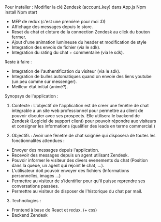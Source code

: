 Pour installer : 
Modifier la clé Zendesk (account_key) dans App.js
Npm install
Npm start

- MEP de redux (c'est une première pour moi :D)
- Affichage des messages depuis le store.
- Reset du chat et cloture de la connection Zendesk au click du bouton fermer.
- Ajout d'une animation lumineuse du header et modification de style
- Integration des envois de fichier (via le sdk).
- Integration du rating du chat + commentaire (via le sdk).

Reste à faire : 

- Integration de l'authentification du visiteur (via le sdk).
- Integration de bulles automatiques quand on envoie des liens youtube (un peu comme sur messenger).
- Meilleur état initial (animé?).


Synopsys de l'application :

1) Contexte : 
L'objectif de l'application est de creer une fenêtre de chat intégrable a un site web professionnel pour permettre au client de pouvoir discuter avec ses prospects. Elle utilisera le backend de Zendesk (Logiciel de support client) pour pouvoir répondre aux visiteurs et consigner les informations (qualifier des leads en terme commercial.)

2) Objectifs :
Avoir une fênetre de chat soignée qui disposera de toutes les fonctionnalités attendues : 
- Envoyer des messages depuis l'application.
- Recevoir des messages depuis un agent utilisant Zendesk.
- Pouvoir informer le visiteur des divers evenements du chat (Position dans la queue, un agent qui rejoint le chat, ...).
- L'utilisateur doit pouvoir envoyer des fichiers (Informations personnelles, images ...)
- Permettre au visiteur de s'identifier pour qu'il puisse reprendre ses conversations passées.
- Permettre au visiteur de disposer de l'historique du chat par mail.

3) Technologies : 
- Frontend à base de React et redux. (+ css)
- Backend Zendesk

